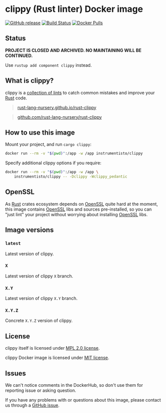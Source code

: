 clippy (Rust linter) Docker image
=================================

[![GitHub release](https://img.shields.io/github/release/instrumentisto/clippy-docker-image.svg)](https://hub.docker.com/r/instrumentisto/clippy/tags) [![Build Status](https://travis-ci.org/instrumentisto/clippy-docker-image.svg?branch=master)](https://travis-ci.org/instrumentisto/clippy-docker-image) [![Docker Pulls](https://img.shields.io/docker/pulls/instrumentisto/clippy.svg)](https://hub.docker.com/r/instrumentisto/clippy)




## Status

__PROJECT IS CLOSED AND ARCHIVED. NO MAINTAINING WILL BE CONTINUED.__

Use `rustup add component clippy` instead.




## What is clippy?

clippy is a [collection of lints][clippy lints] to catch common mistakes and improve your [Rust] code.

> [rust-lang-nursery.github.io/rust-clippy](https://rust-lang-nursery.github.io/rust-clippy)

> [github.com/rust-lang-nursery/rust-clippy](https://github.com/rust-lang-nursery/rust-clippy)




## How to use this image

Mount your project, and run `cargo clippy`:
```bash
docker run --rm -v "$(pwd)":/app -w /app instrumentisto/clippy
```

Specify additional clippy options if you require:
```bash
docker run --rm -v "$(pwd)":/app -w /app \
    instrumentisto/clippy -- -Dclippy -Wclippy_pedantic
```




## OpenSSL

As [Rust] crates ecosystem depends on [OpenSSL] quite hard at the moment, this image contains [OpenSSL] libs and sources pre-installed, so you can "just lint" your project without worrying about installing [OpenSSL] libs. 




## Image versions


### `latest`

Latest version of clippy.


### `X`

Latest version of clippy `X` branch.


### `X.Y`

Latest version of clippy `X.Y` branch.


### `X.Y.Z`

Concrete `X.Y.Z` version of clippy.




## License

clippy itself is licensed under [MPL 2.0 license][91].

clippy Docker image is licensed under [MIT license][92].




## Issues

We can't notice comments in the DockerHub, so don't use them for reporting issue or asking question.

If you have any problems with or questions about this image, please contact us through a [GitHub issue][10].





[10]: https://github.com/instrumentisto/clippy-docker-image/issues
[91]: https://github.com/rust-lang-nursery/rust-clippy/blob/master/LICENSE
[92]: https://github.com/instrumentisto/clippy-docker-image/blob/master/LICENSE.md

[clippy lints]: https://rust-lang-nursery.github.io/rust-clippy/master/index.html
[OpenSSL]: https://www.openssl.org
[Rust]: https://www.rust-lang.org
